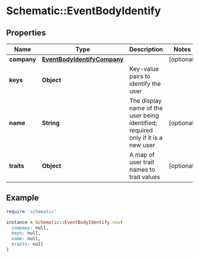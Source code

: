 # Schematic::EventBodyIdentify

## Properties

| Name | Type | Description | Notes |
| ---- | ---- | ----------- | ----- |
| **company** | [**EventBodyIdentifyCompany**](EventBodyIdentifyCompany.md) |  | [optional] |
| **keys** | **Object** | Key-value pairs to identify the user |  |
| **name** | **String** | The display name of the user being identified; required only if it is a new user | [optional] |
| **traits** | **Object** | A map of user trait names to trait values | [optional] |

## Example

```ruby
require 'schematic'

instance = Schematic::EventBodyIdentify.new(
  company: null,
  keys: null,
  name: null,
  traits: null
)
```

